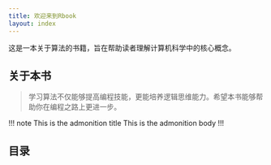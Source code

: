 ```yaml
---
title: 欢迎来到Rbook
layout: index
---
```


这是一本关于算法的书籍，旨在帮助读者理解计算机科学中的核心概念。

## 关于本书

> 学习算法不仅能够提高编程技能，更能培养逻辑思维能力。希望本书能够帮助你在编程之路上更进一步。

!!! note This is the admonition title
This is the admonition body
!!!

## 目录